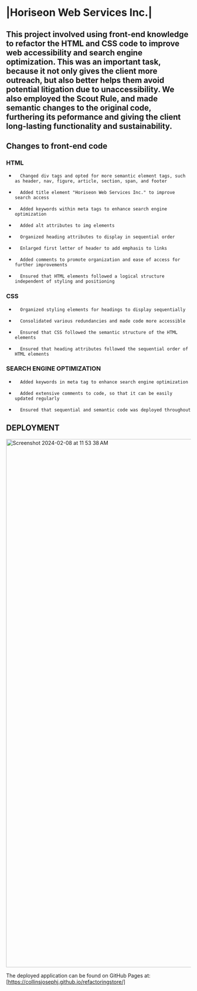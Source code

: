 # |Horiseon Web Services Inc.|
## This project involved using front-end knowledge to refactor the HTML and CSS code to improve web accessibility and search engine optimization. This was an important task, because it not only gives the client more outreach, but also better helps them avoid potential litigation due to unaccessibility. We also employed the Scout Rule, and made semantic changes to the original code, furthering its peformance and giving the client long-lasting functionality and sustainability. 

## Changes to front-end code

### HTML

-		Changed div tags and opted for more semantic element tags, such as header, nav, figure, article, section, span, and footer
-		Added title element "Horiseon Web Services Inc." to improve search access 
-		Added keywords within meta tags to enhance search engine optimization
-		Added alt attributes to img elements
-		Organized heading attributes to display in sequential order
-		Enlarged first letter of header to add emphasis to links
-		Added comments to promote organization and ease of access for further improvements
-		Ensured that HTML elements followed a logical structure independent of styling and positioning

### CSS

-		Organized styling elements for headings to display sequentially
-		Consolidated various redundancies and made code more accessible 
-		Ensured that CSS followed the semantic structure of the HTML elements
-		Ensured that heading attributes followed the sequential order of HTML elements

### SEARCH ENGINE OPTIMIZATION

-		Added keywords in meta tag to enhance search engine optimization
-		Added extensive comments to code, so that it can be easily updated regularly
-		Ensured that sequential and semantic code was deployed throughout

## DEPLOYMENT

<img width="1438" alt="Screenshot 2024-02-08 at 11 53 38 AM" src="https://github.com/collinsjosephj/refactoringstore/assets/156174614/7aeaa935-c800-4306-be27-ea35b25d6fed">




The deployed application can be found on GitHub Pages at:  [https://collinsjosephj.github.io/refactoringstore/]

